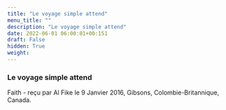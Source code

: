 ```yaml
---
title: "Le voyage simple attend"
menu_title: ""
description: "Le voyage simple attend"
date: 2022-06-01 06:00:01+00:151
draft: False
hidden: True
weight:
---
```

### Le voyage simple attend

Faith - reçu par Al Fike le 9 Janvier 2016, Gibsons, Colombie-Britannique, Canada.



